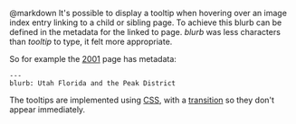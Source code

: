 @markdown
It's possible to display a tooltip when hovering over an image index entry
linking to a child or sibling page. To achieve this blurb can be defined
in the metadata for the linked to page. *blurb* was less characters
than *tooltip* to type, it felt more appropriate.

So for example the [2001](Diary/2001) page has metadata:

~~~
---
blurb: Utah Florida and the Peak District
~~~

The tooltips are implemented using [CSS](https://www.w3schools.com/css/css_tooltip.asp),
with a [transition](https://www.w3schools.com/css/css3_transitions.asp) so they don't
appear immediately.
